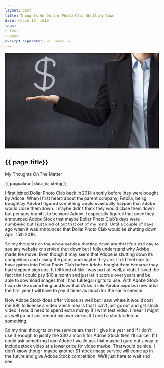 ```yaml
---
layout: post
title: Thoughts On Dollar Photo Club Shutting Down
date: March 15, 2016
tags:
- test
- post
excerpt_separator: <!--more-->
---
```

<img class="featured-image" src="/images/AdobeStock_89915506_smaller.jpg">
<h2 class="post-h2">{{ page.title}}</h2>
<p class="post-sub-desc"><span>My Thoughts On The Matter</span></p>
<p class="post-date"><span>{{ page.date | date_to_string }}</span></p>
<!--more-->
<p class="single-post">
	I first joined Dollar Photo Club back in 2014 shortly before they were bought by Adobe. When I first heard about the parent company, Fotolia, being bought by Adobe I figured something would eventually happen that Adobe would close them down. I maybe didn’t think they would close them down but perhaps brand it to be more Adobe. I especially figured that once they announced Adobe Stock that maybe Dollar Photo Club’s days were numbered but I just kind of put that out of my mind. Until a couple of days ago when it was announced that Dollar Photo Club would be shutting down April 15th 2016.
</p>
<p class="single-post">
	So my thoughts on the whole service shutting down are that it’s a sad day to see any website or service shut down but I fully understand why Adobe made the move. Even though it may seem that Adobe is shutting down its competition and raising the price, and maybe they are. It did feel nice to have gotten into Dollar Photo Club before Adobe bought them because they had stopped sign ups. It felt kind of like I was part of, well, a club. I loved the fact that I could pay $10 a month and just let it accrue over years and be able to download images that I had full legal rights to use. With Adobe Stock I can do the same thing and love that it’s built into Adobe apps but now after the first year I will have to pay 3 times as much for the same service.
</p>
<p class="single-post">
	Now Adobe Stock does offer videos as well but I saw where it would cost me $80 to license a video which means that I can’t just go out and get stock video. I would need to spend extra money if I want test video. I mean I might as well go out and record my own videos if I need a stock video or something.
</p>
<p class="single-post">
	So my final thoughts on the service are that I’ll give it a year and if I don’t use it enough to justify the $30 a month for Adobe Stock then I’ll cancel. If I could ask something from Adobe I would ask that maybe figure out a way to include stock video at a lower price for video maybe. That would be nice. I don’t know though maybe another $1 stock image service will come up in the future and give Adobe Stock competition. We’ll just have to wait and see.
</p>